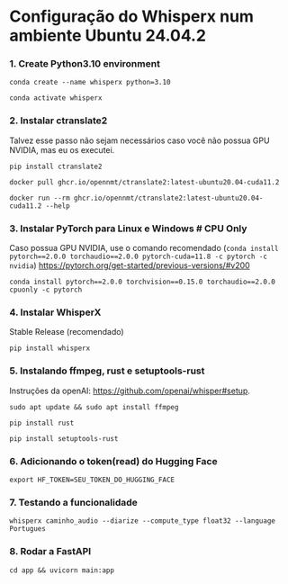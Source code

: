 # Configuração do Whisperx num ambiente Ubuntu 24.04.2

### 1. Create Python3.10 environment

```
conda create --name whisperx python=3.10
```

```
conda activate whisperx
```

### 2. Instalar ctranslate2
Talvez esse passo não sejam necessários caso você não possua GPU NVIDIA, mas eu os executei.
```
pip install ctranslate2
```

```
docker pull ghcr.io/opennmt/ctranslate2:latest-ubuntu20.04-cuda11.2
```

```
docker run --rm ghcr.io/opennmt/ctranslate2:latest-ubuntu20.04-cuda11.2 --help
```

### 3. Instalar PyTorch para Linux e Windows # CPU Only
Caso possua GPU NVIDIA, use o comando recomendado 
(```conda install pytorch==2.0.0 torchaudio==2.0.0 pytorch-cuda=11.8 -c pytorch -c nvidia```)
https://pytorch.org/get-started/previous-versions/#v200

```
conda install pytorch==2.0.0 torchvision==0.15.0 torchaudio==2.0.0 cpuonly -c pytorch
```

### 4. Instalar WhisperX

Stable Release (recomendado)

```
pip install whisperx
```

### 5. Instalando ffmpeg, rust e setuptools-rust
Instruções da openAI: https://github.com/openai/whisper#setup.


```
sudo apt update && sudo apt install ffmpeg
```

```
pip install rust
```

```
pip install setuptools-rust
```

### 6. Adicionando o token(read) do Hugging Face

```
export HF_TOKEN=SEU_TOKEN_DO_HUGGING_FACE
```

### 7. Testando a funcionalidade
```
whisperx caminho_audio --diarize --compute_type float32 --language Portugues
```

### 8. Rodar a FastAPI

```
cd app && uvicorn main:app
```